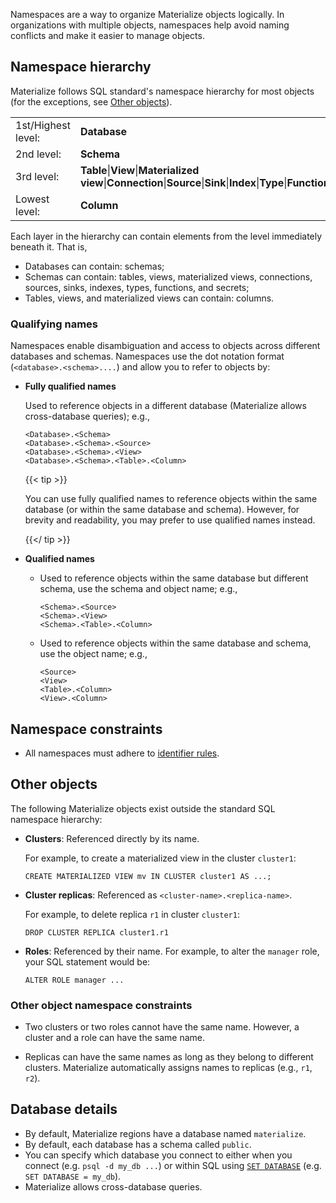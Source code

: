 Namespaces are a way to organize Materialize objects logically. In organizations
with multiple objects, namespaces help avoid naming conflicts and make it easier
to manage objects.

## Namespace hierarchy

Materialize follows SQL standard's namespace hierarchy for most objects (for the
exceptions, see [Other objects](#other-objects)).

|                           |             |
|---------------------------| ------------|
| 1st/Highest level:        |  **Database** |
| 2nd level:                |  **Schema**   |
| 3rd level:                | **Table**\|**View**\|**Materialized view**\|**Connection**\|**Source**\|**Sink**\|**Index**\|**Type**\|**Function**\|**Secret** |
| Lowest level:             | **Column**     |

Each layer in the hierarchy can contain elements from the level immediately
beneath it. That is,

- Databases can contain: schemas;
- Schemas can contain: tables, views, materialized views, connections, sources,
sinks, indexes, types, functions, and secrets;
- Tables, views, and materialized views can contain: columns.


### Qualifying names

Namespaces enable disambiguation and access to objects across different
databases and schemas. Namespaces use the dot notation format
(`<database>.<schema>....`) and allow you to refer to objects by:

- **Fully qualified names**

  Used to reference objects in a different database (Materialize allows
  cross-database queries); e.g.,

  ```
  <Database>.<Schema>
  <Database>.<Schema>.<Source>
  <Database>.<Schema>.<View>
  <Database>.<Schema>.<Table>.<Column>
  ```

  {{< tip >}}

  You can use fully qualified names to reference objects within the same
  database (or within the same database and schema). However, for brevity and
  readability, you may prefer to use qualified names instead.

  {{</ tip >}}

- **Qualified names**

  - Used to reference objects within the same database but different schema, use
    the schema and object name; e.g.,

    ```
    <Schema>.<Source>
    <Schema>.<View>
    <Schema>.<Table>.<Column>
    ```

  - Used to reference objects within the same database and schema, use the
    object name; e.g.,

    ```
    <Source>
    <View>
    <Table>.<Column>
    <View>.<Column>
    ```

## Namespace constraints

- All namespaces must adhere to [identifier rules](/sql/identifiers).


## Other objects

The following Materialize objects  exist outside the standard SQL namespace
hierarchy:

- **Clusters**: Referenced directly by its name.

  For example, to create a materialized view in the cluster `cluster1`:

  ```mzsql
  CREATE MATERIALIZED VIEW mv IN CLUSTER cluster1 AS ...;
  ```

- **Cluster replicas**: Referenced as `<cluster-name>.<replica-name>`.

  For example, to delete replica `r1` in cluster `cluster1`:

  ```mzsql
  DROP CLUSTER REPLICA cluster1.r1
  ```

- **Roles**: Referenced by their name. For example, to alter the `manager` role, your SQL statement would be:

  ```mzsql
  ALTER ROLE manager ...
  ```

### Other object namespace constraints

- Two clusters or two roles cannot have the same name. However, a cluster and a
  role can have the same name.

- Replicas can have the same names as long as they belong to different clusters.
  Materialize automatically assigns names to replicas (e.g., `r1`, `r2`).

## Database details

- By default, Materialize regions have a database named `materialize`.
- By default, each database has a schema called `public`.
- You can specify which database you connect to either when you connect (e.g.
  `psql -d my_db ...`) or within SQL using [`SET DATABASE`](/sql/set/) (e.g.
  `SET DATABASE = my_db`).
- Materialize allows cross-database queries.
